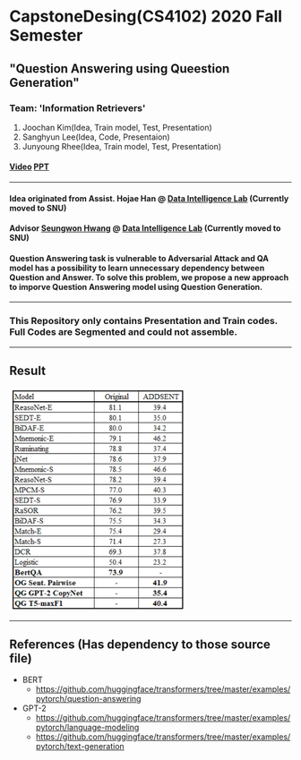 # CapstoneDesing(CS4102) 2020 Fall Semester
## "Question Answering using Queestion Generation"

### Team: '**Information Retrievers**'
  1. Joochan Kim(Idea, Train model, Test, Presentation)
  2. Sanghyun Lee(Idea, Code, Presentaion)
  3. Junyoung Rhee(Idea, Train model, Test, Presentation)

#### [Video](https://www.youtube.com/watch?v=_2qmsbfT5gk) [PPT](https://github.com/TikaToka/CapstoneFall/tree/main/presentation)

***
#### Idea originated from Assist. Hojae Han @ [Data Intelligence Lab](http://dilab.yonsei.ac.kr/) (Currently moved to SNU)
#### Advisor [Seungwon Hwang](https://seungwonh.github.io/) @ [Data Intelligence Lab](http://dilab.yonsei.ac.kr/) (Currently moved to SNU)


#### Question Answering task is vulnerable to Adversarial Attack and QA model has a possibility to learn unnecessary dependency between Question and Answer. To solve this problem, we propose a new approach to imporve Question Answering model using Question Generation.

***

### This Repository only contains Presentation and Train codes. Full Codes are Segmented and could not assemble.

***

## Result
![Result](https://github.com/TikaToka/CapstoneFall/blob/main/presentation/result/Result.PNG)

***

## References (Has dependency to those source file)
- BERT
  * https://github.com/huggingface/transformers/tree/master/examples/pytorch/question-answering
- GPT-2
  * https://github.com/huggingface/transformers/tree/master/examples/pytorch/language-modeling 
  * https://github.com/huggingface/transformers/tree/master/examples/pytorch/text-generation


